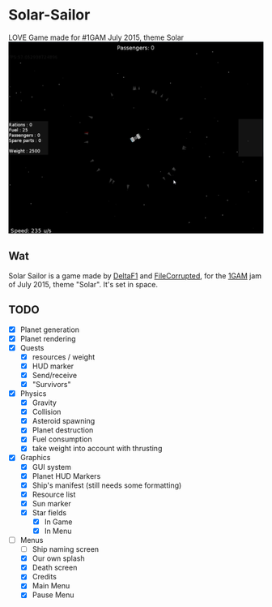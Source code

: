 # Solar-Sailor
LOVE Game made for #1GAM July 2015, theme Solar
![planet generation](stardust.gif)
## Wat
Solar Sailor is a game made by [DeltaF1](http://twitter.com/starhoppergames) and [FileCorrupted](http://twitter.com/filecorruptedgm), for the [1GAM](http://www.onegameamonth.com/)
jam of July 2015, theme "Solar". It's set in space.

## TODO
- [x] Planet generation
- [x] Planet rendering
- [x] Quests
  - [x] resources / weight
  - [x] HUD marker
  - [x] Send/receive
  - [x] "Survivors"
- [x] Physics
  - [x] Gravity
  - [x] Collision
  - [x] Asteroid spawning
  - [x] Planet destruction
  - [x] Fuel consumption
  - [x] take weight into account with thrusting
- [x] Graphics
  - [x] GUI system
  - [x] Planet HUD Markers
  - [x] Ship's manifest (still needs some formatting)
  - [x] Resource list
  - [x] Sun marker
  - [x] Star fields
    - [x] In Game
    - [x] In Menu
- [ ] Menus
  - [ ] Ship naming screen
  - [x] Our own splash
  - [x] Death screen
  - [x] Credits
  - [x] Main Menu
  - [x] Pause Menu
